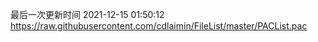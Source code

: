 最后一次更新时间 2021-12-15 01:50:12
https://raw.githubusercontent.com/cdlaimin/FileList/master/PACList.pac

